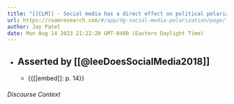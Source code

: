 ```yaml
---
title: "[[CLM]] - Social media has a direct effect on political polarization."
url: https://roamresearch.com/#/app/dg-social-media-polarization/page/fwX7TG_U-
author: Jay Patel
date: Mon Aug 14 2023 21:22:20 GMT-0400 (Eastern Daylight Time)
---
```


- ## Asserted by [[@leeDoesSocialMedia2018]]
    - {{[[embed]]: p. 14}}

###### Discourse Context


